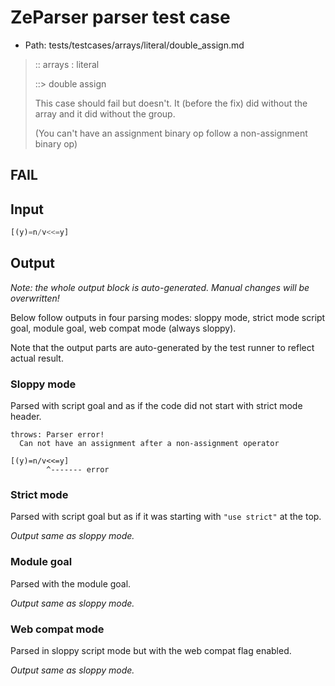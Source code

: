 # ZeParser parser test case

- Path: tests/testcases/arrays/literal/double_assign.md

> :: arrays : literal
>
> ::> double assign
>
> This case should fail but doesn't. It (before the fix) did without the array and it did without the group.
>
> (You can't have an assignment binary op follow a non-assignment binary op)

## FAIL

## Input

`````js
[(y)=n/v<<=y]
`````

## Output

_Note: the whole output block is auto-generated. Manual changes will be overwritten!_

Below follow outputs in four parsing modes: sloppy mode, strict mode script goal, module goal, web compat mode (always sloppy).

Note that the output parts are auto-generated by the test runner to reflect actual result.

### Sloppy mode

Parsed with script goal and as if the code did not start with strict mode header.

`````
throws: Parser error!
  Can not have an assignment after a non-assignment operator

[(y)=n/v<<=y]
        ^------- error
`````

### Strict mode

Parsed with script goal but as if it was starting with `"use strict"` at the top.

_Output same as sloppy mode._

### Module goal

Parsed with the module goal.

_Output same as sloppy mode._

### Web compat mode

Parsed in sloppy script mode but with the web compat flag enabled.

_Output same as sloppy mode._
